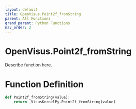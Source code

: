 ```yaml
---
layout: default
title: OpenVisus.Point2f_fromString
parent: All Functions
grand_parent: Python Functions
nav_order: 2
---
```


# OpenVisus.Point2f_fromString

Describe function here.

# Function Definition

```python
def Point2f_fromString(value):
    return _VisusKernelPy.Point2f_fromString(value)
```